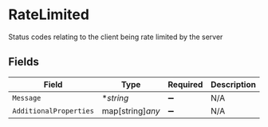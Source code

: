 # RateLimited

Status codes relating to the client being rate limited by the server


## Fields

| Field                  | Type                   | Required               | Description            |
| ---------------------- | ---------------------- | ---------------------- | ---------------------- |
| `Message`              | **string*              | :heavy_minus_sign:     | N/A                    |
| `AdditionalProperties` | map[string]*any*       | :heavy_minus_sign:     | N/A                    |